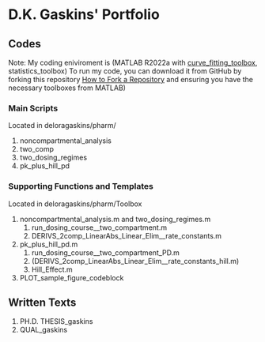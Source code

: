 # D.K. Gaskins' Portfolio

## Codes
Note: My coding eniviroment is (MATLAB R2022a with [curve_fitting_toolbox](https://www.mathworks.com/products/curvefitting.html), statistics_toolbox)
To run my code, you can download it from GitHub by forking this repository [How to Fork a Repository](https://docs.github.com/en/get-started/quickstart/fork-a-repo)
and ensuring you have the necessary toolboxes from MATLAB) 

### Main Scripts
Located in deloragaskins/pharm/
1. noncompartmental_analysis
2. two_comp
3. two_dosing_regimes
4. pk_plus_hill_pd

### Supporting Functions and Templates
Located in deloragaskins/pharm/Toolbox
1. noncompartmental_analysis.m and two_dosing_regimes.m
   1. run_dosing_course__two_compartment.m
   2. DERIVS_2comp_LinearAbs_Linear_Elim__rate_constants.m 
2. pk_plus_hill_pd.m
   1. run_dosing_course__two_compartment_PD.m
   2. (DERIVS_2comp_LinearAbs_Linear_Elim__rate_constants_hill.m)
   3. Hill_Effect.m
3. PLOT_sample_figure_codeblock

## Written Texts
1. PH.D. THESIS_gaskins
2. QUAL_gaskins
